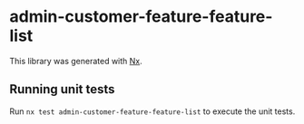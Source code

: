 # admin-customer-feature-feature-list

This library was generated with [Nx](https://nx.dev).

## Running unit tests

Run `nx test admin-customer-feature-feature-list` to execute the unit tests.
